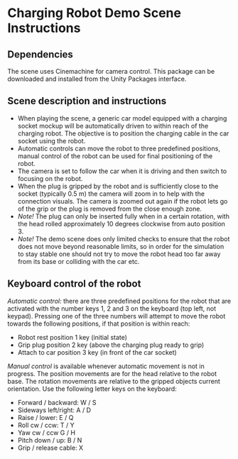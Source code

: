 # Charging Robot Demo Scene Instructions

## Dependencies

The scene uses Cinemachine for camera control. This package can be downloaded and installed from the Unity Packages interface.

## Scene description and instructions

* When playing the scene, a generic car model equipped with a charging socket mockup will be automatically driven to within reach of the charging robot. The objective is to position the charging cable in the car socket using the robot.
* Automatic controls can move the robot to three predefined positions, manual control of the robot can be used for final positioning of the robot.
* The camera is set to follow the car when it is driving and then switch to focusing on the robot.
* When the plug is gripped by the robot and is sufficiently close to the socket (typically 0.5 m) the camera will zoom in to help with the connection visuals. The camera is zoomed out again if the robot lets go of the grip or the plug is removed from the close enough zone.
* *Note!* The plug can only be inserted fully when in a certain rotation, with the head rolled approximately 10 degrees clockwise from auto position 3.
* *Note!* The demo scene does only limited checks to ensure that the robot does not move beyond reasonable limits, so in order for the simulation to stay stable one should not try to move the robot head too far away from its base or colliding with the car etc.

## Keyboard control of the robot

*Automatic control:* there are three predefined positions for the robot that are activated with the number keys 1, 2 and 3 on the keyboard (top left, not keypad). Pressing one of the three numbers will attempt to move the robot towards the following positions, if that position is within reach:

* Robot rest position 		1 key 	(initial state)
* Grip plug position		2 key	(above the charging plug ready to grip)
* Attach to car position	3 key	(in front of the car socket)

*Manual control* is available whenever automatic movement is not in progress. The position movements are for the head relative to the robot base. The rotation movements are relative to the gripped objects current orientation. Use the following letter keys on the keyboard:

* Forward / backward: 	W / S
* Sideways left/right: 		A / D
* Raise / lower:			E / Q
* Roll cw / ccw:	 	T / Y
* Yaw cw / ccw 		G / H
* Pitch down / up:		B / N
* Grip / release cable:		X
